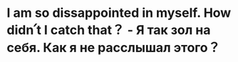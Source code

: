 # I am so dissappointed in myself. How didn՛t I catch that？ - Я так зол на себя. Как я не расслышал этого？
